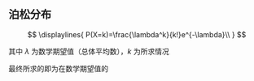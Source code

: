 ## 泊松分布
$$
\displaylines{
P(X=k)=\frac{\lambda^k}{k!}e^{-\lambda}\\
}
$$

其中 $\lambda$ 为数学期望值（总体平均数），$k$ 为所求情况

最终所求的即为在数学期望值的
